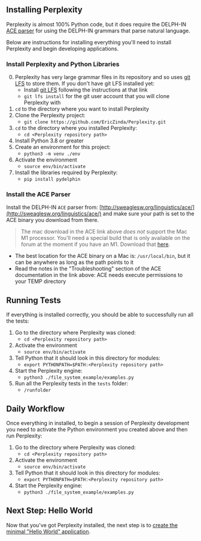 ## Installing Perplexity
Perplexity is almost 100% Python code, but it does require the DELPH-IN [ACE parser](http://sweaglesw.org/linguistics/ace/) for using the DELPH-IN grammars that parse natural language. 

Below are instructions for installing everything you'll need to install Perplexity and begin developing applications.

### Install Perplexity and Python Libraries

0. Perplexity has very large grammar files in its repository and so uses [git LFS](https://git-lfs.com/) to store them. If you don't have git LFS installed yet:
   - Install [git LFS](https://git-lfs.com/) following the instructions at that link
   - `git lfs install` for the git user account that you will clone Perplexity with
1. `cd` to the directory where you want to install Perplexity
2. Clone the Perplexity project: 
   - `git clone https://github.com/EricZinda/Perplexity.git`
3. `cd` to the directory where you installed Perplexity: 
   - `cd <Perplexity repository path>`
1. Install Python 3.8 or greater
2. Create an environment for this project: 
   - `python3 -m venv ./env`
3. Activate the environment
   - `source env/bin/activate`
2. Install the libraries required by Perplexity:
   - `pip install pydelphin`

### Install the ACE Parser

Install the DELPH-IN `ACE` parser from: [http://sweaglesw.org/linguistics/ace/](http://sweaglesw.org/linguistics/ace/) and make sure your path is set to the ACE binary you download from there. 

> The mac download in the ACE link above *does not* support the Mac M1 processor. You'll need a special build that is only available on the forum at the moment if you have an M1. Download that [here](https://delphinqa.ling.washington.edu/t/compiling-ace-on-macos/486/26).
- The best location for the ACE binary on a Mac is: `/usr/local/bin`, but it can be anywhere as long as the path points to it
- Read the notes in the "Troubleshooting" section of the ACE documentation in the link above: ACE needs execute permissions to your TEMP directory


## Running Tests
If everything is installed correctly, you should be able to successfully run all the tests:

1. Go to the directory where Perplexity was cloned:
   - `cd <Perplexity repository path>`
2. Activate the environment
   - `source env/bin/activate`
3. Tell Python that it should look in this directory for modules:
   - `export PYTHONPATH=$PATH:<Perplexity repository path>`
4. Start the Perplexity engine:
   - `python3 ./file_system_example/examples.py` 
5. Run all the Perplexity tests in the `tests` folder:
   - `/runfolder`

## Daily Workflow
Once everything in installed, to begin a session of Perplexity development you need to activate the Python environment you created above and then run Perplexity:

1. Go to the directory where Perplexity was cloned:
   - `cd <Perplexity repository path>`
2. Activate the environment
   - `source env/bin/activate`
3. Tell Python that it should look in this directory for modules:
   - `export PYTHONPATH=$PATH:<Perplexity repository path>`
4. Start the Perplexity engine:
   - `python3 ./file_system_example/examples.py` 

## Next Step: Hello World
Now that you've got Perplexity installed, the next step is to [create the minimal "Hello World" application](pxHowTo014HelloWorld.md).